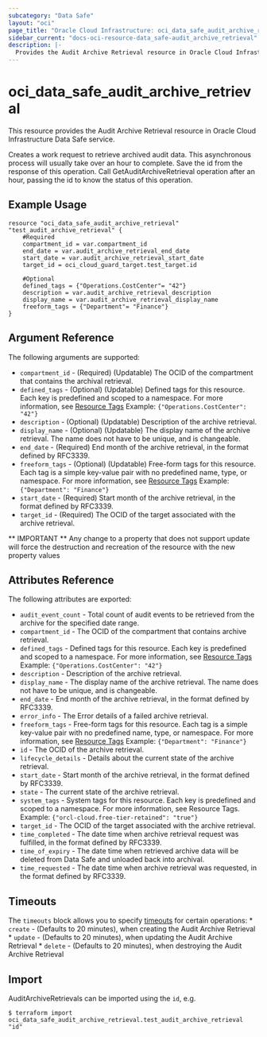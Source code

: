 ```yaml
---
subcategory: "Data Safe"
layout: "oci"
page_title: "Oracle Cloud Infrastructure: oci_data_safe_audit_archive_retrieval"
sidebar_current: "docs-oci-resource-data_safe-audit_archive_retrieval"
description: |-
  Provides the Audit Archive Retrieval resource in Oracle Cloud Infrastructure Data Safe service
---
```


# oci_data_safe_audit_archive_retrieval
This resource provides the Audit Archive Retrieval resource in Oracle Cloud Infrastructure Data Safe service.

Creates a work request to retrieve archived audit data. This asynchronous process will usually take over an hour to complete.
Save the id from the response of this operation. Call GetAuditArchiveRetrieval operation after an hour, passing the id to know the status of
this operation.


## Example Usage

```hcl
resource "oci_data_safe_audit_archive_retrieval" "test_audit_archive_retrieval" {
	#Required
	compartment_id = var.compartment_id
	end_date = var.audit_archive_retrieval_end_date
	start_date = var.audit_archive_retrieval_start_date
	target_id = oci_cloud_guard_target.test_target.id

	#Optional
	defined_tags = {"Operations.CostCenter"= "42"}
	description = var.audit_archive_retrieval_description
	display_name = var.audit_archive_retrieval_display_name
	freeform_tags = {"Department"= "Finance"}
}
```

## Argument Reference

The following arguments are supported:

* `compartment_id` - (Required) (Updatable) The OCID of the compartment that contains the archival retrieval.
* `defined_tags` - (Optional) (Updatable) Defined tags for this resource. Each key is predefined and scoped to a namespace. For more information, see [Resource Tags](https://docs.cloud.oracle.com/iaas/Content/General/Concepts/resourcetags.htm)  Example: `{"Operations.CostCenter": "42"}` 
* `description` - (Optional) (Updatable) Description of the archive retrieval.
* `display_name` - (Optional) (Updatable) The display name of the archive retrieval. The name does not have to be unique, and is changeable.
* `end_date` - (Required) End month of the archive retrieval, in the format defined by RFC3339.
* `freeform_tags` - (Optional) (Updatable) Free-form tags for this resource. Each tag is a simple key-value pair with no predefined name, type, or namespace. For more information, see [Resource Tags](https://docs.cloud.oracle.com/iaas/Content/General/Concepts/resourcetags.htm)  Example: `{"Department": "Finance"}` 
* `start_date` - (Required) Start month of the archive retrieval, in the format defined by RFC3339.
* `target_id` - (Required) The OCID of the target associated with the archive retrieval.


** IMPORTANT **
Any change to a property that does not support update will force the destruction and recreation of the resource with the new property values

## Attributes Reference

The following attributes are exported:

* `audit_event_count` - Total count of audit events to be retrieved from the archive for the specified date range.
* `compartment_id` - The OCID of the compartment that contains archive retrieval.
* `defined_tags` - Defined tags for this resource. Each key is predefined and scoped to a namespace. For more information, see [Resource Tags](https://docs.cloud.oracle.com/iaas/Content/General/Concepts/resourcetags.htm)  Example: `{"Operations.CostCenter": "42"}` 
* `description` - Description of the archive retrieval.
* `display_name` - The display name of the archive retrieval. The name does not have to be unique, and is changeable.
* `end_date` - End month of the archive retrieval, in the format defined by RFC3339.
* `error_info` - The Error details of a failed archive retrieval.
* `freeform_tags` - Free-form tags for this resource. Each tag is a simple key-value pair with no predefined name, type, or namespace. For more information, see [Resource Tags](https://docs.cloud.oracle.com/iaas/Content/General/Concepts/resourcetags.htm)  Example: `{"Department": "Finance"}` 
* `id` - The OCID of the archive retrieval.
* `lifecycle_details` - Details about the current state of the archive retrieval.
* `start_date` - Start month of the archive retrieval, in the format defined by RFC3339.
* `state` - The current state of the archive retrieval.
* `system_tags` - System tags for this resource. Each key is predefined and scoped to a namespace. For more information, see Resource Tags. Example: `{"orcl-cloud.free-tier-retained": "true"}` 
* `target_id` - The OCID of the target associated with the archive retrieval.
* `time_completed` - The date time when archive retrieval request was fulfilled, in the format defined by RFC3339.
* `time_of_expiry` - The date time when retrieved archive data will be deleted from Data Safe and unloaded back into archival.
* `time_requested` - The date time when archive retrieval was requested, in the format defined by RFC3339.

## Timeouts

The `timeouts` block allows you to specify [timeouts](https://registry.terraform.io/providers/hashicorp/oci/latest/docs/guides/changing_timeouts) for certain operations:
	* `create` - (Defaults to 20 minutes), when creating the Audit Archive Retrieval
	* `update` - (Defaults to 20 minutes), when updating the Audit Archive Retrieval
	* `delete` - (Defaults to 20 minutes), when destroying the Audit Archive Retrieval


## Import

AuditArchiveRetrievals can be imported using the `id`, e.g.

```
$ terraform import oci_data_safe_audit_archive_retrieval.test_audit_archive_retrieval "id"
```

